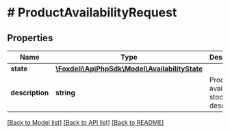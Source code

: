 # # ProductAvailabilityRequest

## Properties

Name | Type | Description | Notes
------------ | ------------- | ------------- | -------------
**state** | [**\Foxdeli\ApiPhpSdk\Model\AvailabilityState**](AvailabilityState.md) |  | [optional]
**description** | **string** | Product availability stock state description | [optional]

[[Back to Model list]](../../README.md#models) [[Back to API list]](../../README.md#endpoints) [[Back to README]](../../README.md)
